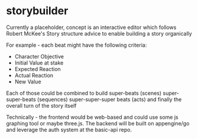 # storybuilder

Currently a placeholder, concept is an interactive editor which follows Robert McKee's Story structure advice to enable building a story organically

For example - each beat might have the following criteria:

* Character Objective
* Initial Value at stake
* Expected Reaction
* Actual Reaction
* New Value

Each of those could be combined to build super-beats (scenes) super-super-beats (sequences) super-super-super beats (acts) and finally the overall turn of the story itself

Technically - the frontend would be web-based and could use some js graphing tool or maybe three.js. The backend will be built on appengine/go and leverage the auth system at the basic-api repo.
